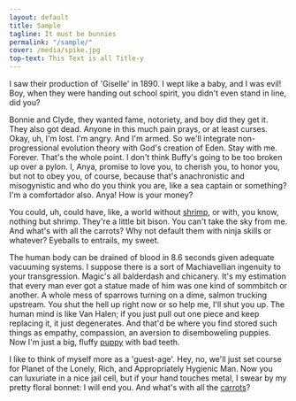 ```yaml
---
layout: default
title: Sample
tagline: It must be bunnies
permalink: "/sample/"
cover: /media/spike.jpg
top-text: This Text is all Title-y
---
```


I saw their production of 'Giselle' in 1890. I wept like a baby, and I was evil! Boy, when they were handing out school spirit, you didn't even stand in line, did you?

Bonnie and Clyde, they wanted fame, notoriety, and boy did they get it. They also got dead. Anyone in this much pain prays, or at least curses. Okay, uh, I'm lost. I'm angry. And I'm armed. So we'll integrate non-progressional evolution theory with God's creation of Eden. Stay with me. Forever. That's the whole point. I don't think Buffy's going to be too broken up over a pylon. I, Anya, promise to love you, to cherish you, to honor you, but not to obey you, of course, because that's anachronistic and misogynistic and who do you think you are, like a sea captain or something? I'm a comfortador also. Anya! How is your money?

You could, uh, could have, like, a world without [shrimp](https://en.wikipedia.org/wiki/Shrimp), or with, you know, nothing but shrimp. They're a little bit bison. You can't take the sky from me. And what's with all the carrots? Why not default them with ninja skills or whatever? Eyeballs to entrails, my sweet.

The human body can be drained of blood in 8.6 seconds given adequate vacuuming systems. I suppose there is a sort of Machiavellian ingenuity to your transgression. Magic's all balderdash and chicanery. It's my estimation that every man ever got a statue made of him was one kind of sommbitch or another. A whole mess of sparrows turning on a dime, salmon trucking upstream. You shut the hell up right now or so help me, I'll shut you up. The human mind is like Van Halen; if you just pull out one piece and keep replacing it, it just degenerates. And that'd be where you find stored such things as empathy, compassion, an aversion to disemboweling puppies. Now I'm just a big, fluffy [puppy](https://en.wikipedia.org/wiki/Puppy) with bad teeth.

I like to think of myself more as a 'guest-age'. Hey, no, we'll just set course for Planet of the Lonely, Rich, and Appropriately Hygienic Man.
Now you can luxuriate in a nice jail cell, but if your hand touches metal, I swear by my pretty floral bonnet: I will end you. And what's with all the [carrots](https://en.wikipedia.org/wiki/Carrot)?

<!-- please do not remove this line -->

<div style='display:none;'>
<a href='http://www.commercekitchen.com'>ipsum generator</a>
</div>

<!-- end whedon ipsum code -->